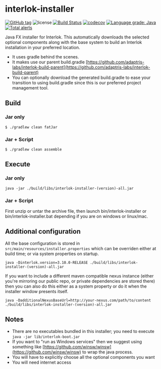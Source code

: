 # interlok-installer

[![GitHub tag](https://img.shields.io/github/tag/adaptris/interlok-installer.svg)](https://github.com/adaptris/interlok-installer/tags) ![license](https://img.shields.io/github/license/adaptris/interlok-installer.svg) [![Build Status](https://travis-ci.org/adaptris/interlok-installer.svg?branch=develop)](https://travis-ci.org/adaptris/interlok-installer) [![codecov](https://codecov.io/gh/adaptris/interlok-installer/branch/develop/graph/badge.svg)](https://codecov.io/gh/adaptris/interlok-installer) [![Language grade: Java](https://img.shields.io/lgtm/grade/java/g/adaptris/interlok-installer.svg?logo=lgtm&logoWidth=18)](https://lgtm.com/projects/g/adaptris/interlok-installer/context:java) [![Total alerts](https://img.shields.io/lgtm/alerts/g/adaptris/interlok-installer.svg?logo=lgtm&logoWidth=18)](https://lgtm.com/projects/g/adaptris/interlok/alerts/)

Java FX installer for Interlok. This automatically downloads the selected optional components along with the base system to build an Interlok installation in your preferred location.

* It uses gradle behind the scenes.
* It makes use our parent build.gradle [https://github.com/adaptris-labs/interlok-build-parent](https://github.com/adaptris-labs/interlok-build-parent)
* You can optionally download the generated build.gradle to ease your transition to using build.gradle since this is our preferred project management tool.

## Build

### Jar only

```
$ ./gradlew clean fatJar
```

### Jar + Script

```
$ ./gradlew clean assemble
```

## Execute

### Jar only

```
java -jar ./build/libs/interlok-installer-(version)-all.jar
```

### Jar + Script

First unzip or untar the archive file, then launch bin/interlok-installer or bin/interlok-installer.bat depending if you are on windows or linux/mac.


## Additional configuration

All the base configuration is stored in `src/main/resources/installer.properties` which can be overriden either at build time; or via system properties on startup.

```
java -Dinterlok.version=3.10.0-RELEASE ./build/libs/interlok-installer-(version)-all.jar
```

If you want to include a different maven compatible nexus instance (either you're mirroring our public repo, or private dependencies are stored there) then you can also do this either as a system property or do it when the installer window presents itself.

```
java -DadditionalNexusBaseUrl=http://your-nexus.com/path/to/content ./build/libs/interlok-installer-(version)-all.jar
```

## Notes

* There are no executables bundled in this installer; you need to execute `java -jar lib/interlok-boot.jar`
* If you want to "run as Windows services" then we suggest using something like [https://github.com/winsw/winsw](https://github.com/winsw/winsw) to wrap the java process.
* You will have to explicitly choose all the optional components you want
* You will need internet access

